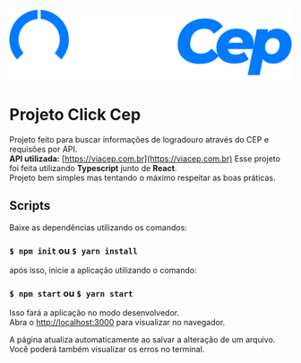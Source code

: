 ![SVG](public/LOGO-CLICKCEP-HOR-WHITE.svg)

# Projeto Click Cep

Projeto feito para buscar informações de logradouro através do CEP e requisões por API. \
**API utilizada:** [https://viacep.com.br](https://viacep.com.br)
Esse projeto foi feita utilizando **Typescript** junto de **React**. \
Projeto bem simples mas tentando o máximo respeitar as boas práticas.

## Scripts

Baixe as dependências utilizando os comandos:

### `$ npm init` ou `$ yarn install`

após isso, inicie a aplicação utilizando o comando:

### `$ npm start` ou `$ yarn start`

Isso fará a aplicação no modo desenvolvedor.\
Abra o [http://localhost:3000](http://localhost:3000) para visualizar no navegador.

A página atualiza automaticamente ao salvar a alteração de um arquivo.\
Você poderá também visualizar os erros no terminal.
